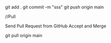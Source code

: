 git add .
git commit -m "sss"
git push origin main


//Pull

Send Pull Request from GitHub
Accept and Merge

git pull origin main

